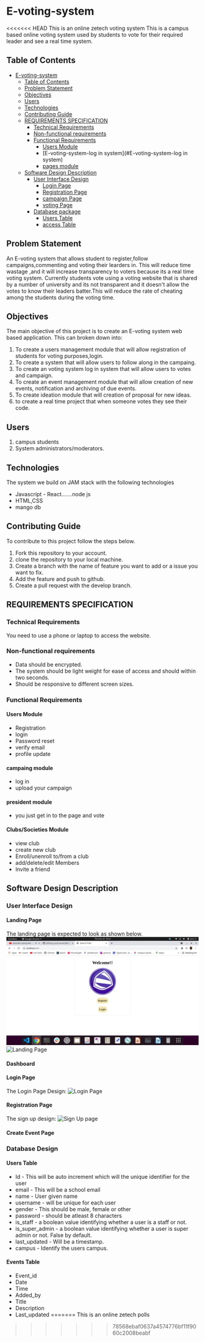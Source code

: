 # E-voting-system
<<<<<<< HEAD
This is an online zetech voting system 
This is a campus based online voting system used by students to vote for their required leader and see a real time system.
## Table of Contents
- [E-voting-system](#E-voting-system)
  - [Table of Contents](#table-of-contents)
  - [Problem Statement](#problem-statement)
  - [Objectives](#objectives)
  - [Users](#users)
  - [Technologies](#technologies)
  - [Contributing Guide](#contributing-guide)
  - [REQUIREMENTS SPECIFICATION](#requirements-specification)
    - [Technical Requirements](#technical-requirements)
    - [Non-functional requirements](#non-functional-requirements)
    - [Functional Requirements](#functional-requirements)
      - [Users Module](#users-module)
      - [E-voting-system-log in system](#E-voting-system-log in system)
      - [pages module](#pages-module)
  - [Software Design Description](#software-design-description)
    - [User Interface Design](#user-interface-design)
      - [Login Page](#login-page)
      - [Registration Page](#registration-page)
      - [campaign Page](#campaign-page)
      - [voting Page](#voting-page)
    - [Database package](#database-package)
      - [Users Table](#users-table)
      - [access Table](#access-table)

## Problem Statement
An E-voting system that allows student to register,follow campaigns,commenting and voting their learders in. This will reduce time wastage ,and it will increase transparency to voters because its a real time voting system. Currently students vote using a voting website that is shared by a number of university and its not transparent and it doesn't allow the votes to know their leaders batter.This will reduce the rate of cheating among the students during the voting time.

## Objectives
The main objective of this project is to create an E-voting system  web based application. This can broken down into:
1. To create a users management module that will allow registration of students for voting purposes,login.
2. To create a  system that will allow users to follow along in the campaing.
3. To create an voting system log in system  that will allow users to votes and campaign.
4. To create an event management module that will allow creation of new events, notification and archiving of due events.
5. To create ideation module that will creation of proposal for new ideas.
6. to create a real time project that when someone votes they see their code.

## Users
1. campus students
2. System administrators/moderators.

## Technologies
The system we build on JAM stack with the following technologies
- Javascript - React.......node js
- HTML,CSS
- mango db

## Contributing Guide
To contribute to this project follow the steps below.
1. Fork this repository to your account.
2. clone the repository to your local machine.
3. Create a branch with the name of feature you want to add or a issue you want to fix.
4. Add the feature and push to github.
5. Create a pull request with the develop branch.

## REQUIREMENTS SPECIFICATION

### Technical Requirements
You need to use a phone or laptop to access the website.

### Non-functional requirements
- Data should be encrypted.
- The system should be light weight for ease of access and should within two seconds.
- Should be responsive to different screen sizes.

### Functional Requirements

#### Users Module
- Registration
- login
- Password reset
- verify email
- profile update

#### campaing module
- log in
- upload your campaign

#### president module
- you just get in to the page and vote 

#### Clubs/Societies Module
- view club
- create new club
- Enroll/unenroll to/from a club
- add/delete/edit Members
- Invite a friend


## Software Design Description

### User Interface Design


#### Landing Page





The landing page is expected to look as shown below.
![Landing Page](./documentation/landing.PNG)
![Landing Page](./documentation/landing-page.png)

#### Dashboard

#### Login Page

The Login Page Design:
![Login Page](documentation/login-page.png)

#### Registration Page

The sign up design:
![Sign Up page](documentation/sign-up-page.png)

#### Create Event Page

### Database Design

#### Users Table
- Id - This will be auto increment which will the unique identifier for the user
- email - This will be a school email
- name - User given name
- username - will be unique for each user
- gender - This should be male, female or other
- password - should be atleast 8 characters
- is_staff - a boolean value identifying whether a user is a staff or not.
- is_super_admin - a boolean value identifying whether a user is super admin or not. False by default.
- last_updated - Will be a timestamp.
- campus - Identify the users campus.
#### Events Table
- Event_id
- Date
- Time
- Added_by
- Title
- Description
- Last_updated
=======
This is an online zetech polls
>>>>>>> 78568ebaf0637a4574776bf11f9060c2008beabf
